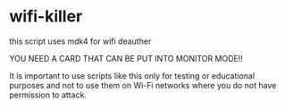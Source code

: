 # wifi-killer
this script uses mdk4 for wifi deauther

YOU NEED A CARD THAT CAN BE PUT INTO MONITOR MODE!!

It is important to use scripts like this only for testing or educational purposes and not to use them on Wi-Fi networks where you do not have permission to attack.
